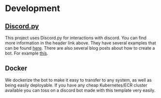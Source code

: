 # Development

## [Discord.py](https://discordpy.readthedocs.io/en/latest/index.html)

This project uses Discord.py for interactions with discord. You can find more information in the header link above. They
have several examples that can be found [here](https://github.com/Rapptz/discord.py/tree/master/examples). There are
also several blog posts about how to create a bot. For example [this](https://realpython.com/how-to-make-a-discord-bot-python/).

## Docker

We dockerize the bot to make it easy to transfer to any system, as well as being easily deployable. If you have any
cheap Kubernetes/ECR cluster available you can toss on a discord bot made with this template very easily.